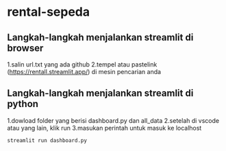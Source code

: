 # rental-sepeda

## Langkah-langkah menjalankan streamlit di browser
1.salin url.txt yang ada github
2.tempel atau pastelink (https://rentall.streamlit.app/) di mesin pencarian anda

## Langkah-langkah menjalankan streamlit di python
1.dowload folder yang berisi dashboard.py dan all_data
2.setelah di vscode atau yang lain, klik run
3.masukan perintah untuk masuk ke localhost
```
streamlit run dashboard.py
```
